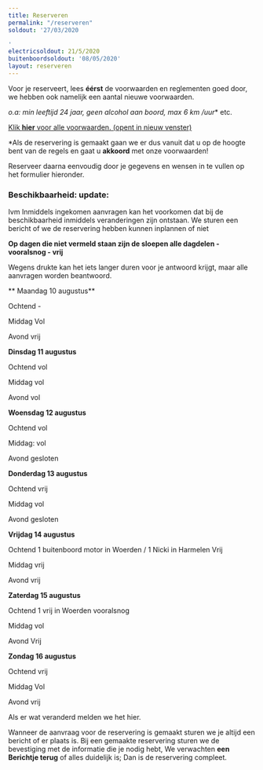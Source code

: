 ```yaml
---
title: Reserveren
permalink: "/reserveren"
soldout: '27/03/2020

'
electricsoldout: 21/5/2020
buitenboordsoldout: '08/05/2020'
layout: reserveren
---
```


Voor je reserveert, lees **éérst** de voorwaarden en reglementen goed door,   
we hebben ook namelijk een aantal nieuwe voorwaarden.

**o.a: min leeftijd 24 jaar, geen alcohol aan boord*, max 6 km /uur** etc.

[Klik **hier** voor alle voorwaarden. (opent in nieuw venster)](http://descheepsjongens.nl/voorwaarden)

*Als de reservering is gemaakt gaan we er dus vanuit dat u op de hoogte bent van de regels en gaat u **akkoord** met onze voorwaarden!

Reserveer daarna eenvoudig door je gegevens en wensen in te vullen op het formulier hieronder.

### Beschikbaarheid: update:

Ivm Inmiddels ingekomen aanvragen kan het voorkomen dat bij de beschikbaarheid inmiddels veranderingen zijn ontstaan.
We sturen een bericht of we de reservering hebben kunnen inplannen of niet

**Op dagen die niet vermeld staan
 zijn de sloepen alle dagdelen - vooralsnog - vrij**

Wegens drukte kan het iets langer duren voor je antwoord krijgt, maar alle aanvragen worden beantwoord.

** Maandag 10 augustus** 

Ochtend -

Middag  Vol
 
Avond vrij


**Dinsdag 11 augustus**

Ochtend vol 

Middag vol 

Avond vol 

**Woensdag 12 augustus**

Ochtend vol

Middag: vol

Avond gesloten


**Donderdag 13 augustus**

Ochtend vrij

Middag vol

Avond gesloten


**Vrijdag 14 augustus**

Ochtend 1 buitenboord motor in Woerden / 1 Nicki in Harmelen Vrij

Middag vrij

Avond vrij 


**Zaterdag 15 augustus** 

Ochtend 1 vrij in Woerden  vooralsnog

Middag vol 

Avond  Vrij

**Zondag 16 augustus**

Ochtend vrij

Middag Vol

Avond vrij


Als er wat veranderd melden we het hier.

Wanneer de aanvraag voor de reservering is gemaakt sturen we je altijd een bericht of er plaats is.
Bij een gemaakte reservering sturen we de bevestiging met de informatie die je nodig hebt,
We verwachten **een Berichtje terug** of alles duidelijk is; Dan is de reservering compleet.